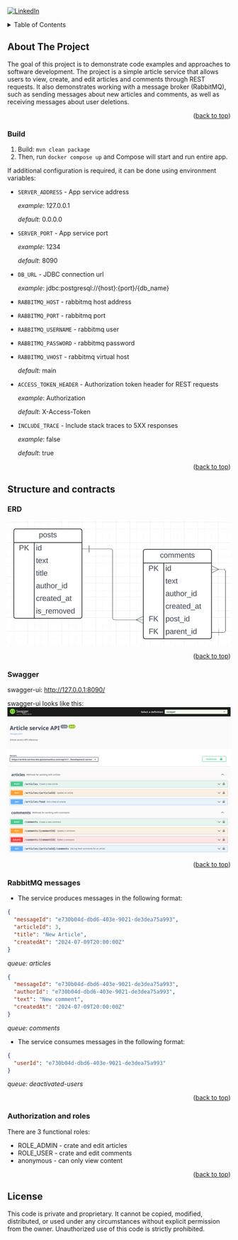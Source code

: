 <a id="readme-top"></a>

<!-- PROJECT SHIELDS -->
[![LinkedIn][linkedin-shield]][linkedin-url]


<!-- TABLE OF CONTENTS -->
<details>
  <summary>Table of Contents</summary>
  <ol>
    <li>
      <a href="#about-the-project">About The Project</a>
      <ul>
        <li><a href="#build">Build</a></li>
      </ul>
    </li>
    <li>
      <a href="#structure-and-contracts">Structure and contracts</a>
      <ul>
        <li><a href="#erd">ERD</a></li>
        <li><a href="#swagger">Swagger</a></li>
        <li><a href="#rabbitmq">RabbitMQ messages</a></li>
      </ul>
    </li>
    <li>
      <a href="#usage">Getting Started</a>
      <ul>
        <li><a href="#auth">Authorization and roles</a></li>
      </ul>
    </li>
  </ol>
</details>

<!-- ABOUT THE PROJECT -->

## About The Project

The goal of this project is to demonstrate code examples and approaches to software development.
The project is a simple article service that allows users to view,
create, and edit articles and comments through REST requests.
It also demonstrates working with a message broker (RabbitMQ), such as sending messages about new articles and comments,
as well as receiving messages about user deletions.

<p align="right">(<a href="#readme-top">back to top</a>)</p>

### Build

1. Build: `mvn clean package`
2. Then, run `docker compose up` and Compose will start and run entire app.

If additional configuration is required, it can be done using environment variables:

* `SERVER_ADDRESS` - App service address

  _example_: 127.0.0.1

  _default_: 0.0.0.0

* `SERVER_PORT` - App service port

  _example_: 1234

  _default_: 8090

* `DB_URL` - JDBC connection url

  _example_: jdbc:postgresql://{host}:{port}/{db_name}

* `RABBITMQ_HOST` - rabbitmq host address

* `RABBITMQ_PORT` - rabbitmq port

* `RABBITMQ_USERNAME` - rabbitmq user

* `RABBITMQ_PASSWORD` - rabbitmq password

* `RABBITMQ_VHOST` - rabbitmq virtual host

  _default:_ main

* `ACCESS_TOKEN_HEADER` - Authorization token header for REST requests

  _example_: Authorization

  _default_: X-Access-Token

* `INCLUDE_TRACE` - Include stack traces to 5XX responses

  _example_: false

  _default_: true

<p align="right">(<a href="#readme-top">back to top</a>)</p>

## Structure and contracts

### ERD

![erd](/images/erd.png)
<p align="right">(<a href="#readme-top">back to top</a>)</p>

### Swagger

swagger-ui: http://127.0.0.1:8090/

swagger-ui looks like this:
![swagger](/images/swagger.png)
<p align="right">(<a href="#readme-top">back to top</a>)</p>

### RabbitMQ messages
* The service produces messages in the following format:
```json
{
  "messageId": "e730b04d-dbd6-403e-9021-de3dea75a993",
  "articleId": 3,
  "title": "New Article",
  "createdAt": "2024-07-09T20:00:00Z"
}
```
_queue: articles_

```json
{
  "messageId": "e730b04d-dbd6-403e-9021-de3dea75a993",
  "authorId": "e730b04d-dbd6-403e-9021-de3dea75a993",
  "text": "New comment",
  "createdAt": "2024-07-09T20:00:00Z"
}
```
_queue: comments_

* The service consumes messages in the following format:
```json
{
  "userId": "e730b04d-dbd6-403e-9021-de3dea75a993"
}
```
_queue: deactivated-users_
<p align="right">(<a href="#readme-top">back to top</a>)</p>

### Authorization and roles
There are 3 functional roles:
* ROLE_ADMIN - crate and edit articles
* ROLE_USER - crate and edit comments
* anonymous - can only view content
<p align="right">(<a href="#readme-top">back to top</a>)</p>

<!-- MARKDOWN LINKS & IMAGES -->
[linkedin-shield]: https://img.shields.io/badge/-LinkedIn-black.svg?style=for-the-badge&logo=linkedin&colorB=555
[linkedin-url]: https://me.linkedin.com/company/geosemantica


## License

This code is private and proprietary. It cannot be copied, modified, distributed, or used under any circumstances without explicit permission from the owner. Unauthorized use of this code is strictly prohibited.

